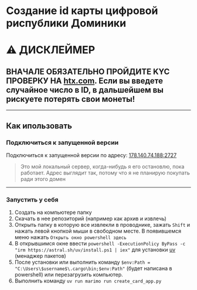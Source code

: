 # Создание id карты цифровой риспублики Доминики

# ⚠️ ДИСКЛЕЙМЕР
## ВНАЧАЛЕ ОБЯЗАТЕЛЬНО ПРОЙДИТЕ KYC ПРОВЕРКУ НА [htx.com](https://htx.com). Если вы введете случайное число в ID, в дальшейшем вы рискуете потерять свои монеты!

---
## Как ипользовать

### Подключиться к запущенной версии
Подключиться к запущенной версии по адресу: [178.140.74.188:2727](http://178.140.74.188:2727)
> Это мой локальный сервер, когда-нибудь я его остановлю, пока работает. Адрес выглядит так, потому что я не планирую покупать ради этого домен

---
### Запустить у себя
1. Создать на компьютере папку
2. Скачать в нее репозиторий (например как архив и извлечь)
3. Открыть папку в которую все извлекли в проводнике, зажать `Shift` и нажать левой кнопкой мыши в свободном месте. В появившемся меню нажать `Открыть окно powershell здесь`
4. В открывшимся окне ввести `powershell -ExecutionPolicy ByPass -c "irm https://astral.sh/uv/install.ps1 | iex"` для установки [uv](https://docs.astral.sh/uv/) (менаджер пакетов)
5. После установки или выполнить команду `$env:Path = "C:\Users\$username$\.cargo\bin;$env:Path"` (будет написана в powershell) или перезагрузить компьютер.
6. Выполнить команду `uv run marimo run create_card_app.py`
